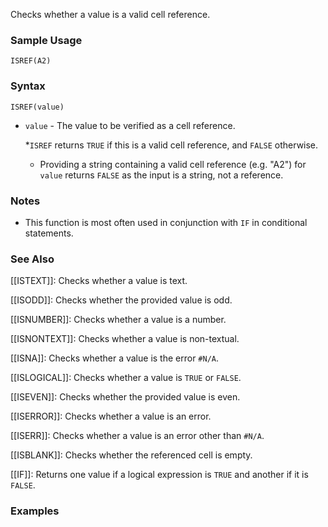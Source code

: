 Checks whether a value is a valid cell reference.

### Sample Usage

`ISREF(A2)`

### Syntax

`ISREF(value)`

* `value` - The value to be verified as a cell reference.

  \*`ISREF` returns `TRUE` if this is a valid cell reference, and `FALSE` otherwise.

  + Providing a string containing a valid cell reference (e.g. "A2") for `value` returns `FALSE` as the input is a string, not a reference.

### Notes

* This function is most often used in conjunction with `IF` in conditional statements.

### See Also

[[ISTEXT]]: Checks whether a value is text.

[[ISODD]]: Checks whether the provided value is odd.

[[ISNUMBER]]: Checks whether a value is a number.

[[ISNONTEXT]]: Checks whether a value is non-textual.

[[ISNA]]: Checks whether a value is the error `#N/A`.

[[ISLOGICAL]]: Checks whether a value is `TRUE` or `FALSE`.

[[ISEVEN]]: Checks whether the provided value is even.

[[ISERROR]]: Checks whether a value is an error.

[[ISERR]]: Checks whether a value is an error other than `#N/A`.

[[ISBLANK]]: Checks whether the referenced cell is empty.

[[IF]]: Returns one value if a logical expression is `TRUE` and another if it is `FALSE`.

### Examples